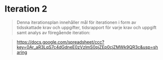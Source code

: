 Iteration 2
===========

> Denna iterationsplan innehåller mål för iterationen i form av tidsskattade krav och uppgifter, tidsrapport för 
> varje krav och uppgift samt analys av föregående iteration:

> https://docs.google.com/spreadsheet/ccc?key=0Ar_aR3LqS7c4dGdneE0zVzlmS0pjZEp0cjZMWk9QR3c&usp=sharing
